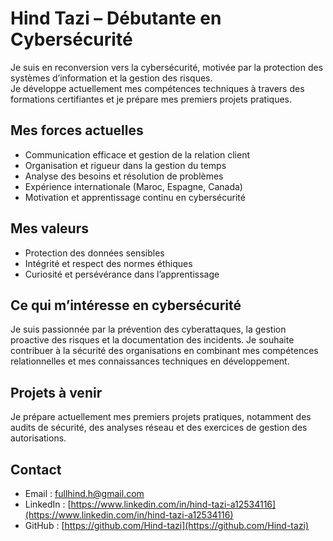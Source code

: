# Hind Tazi – Débutante en Cybersécurité

   Je suis en reconversion vers la cybersécurité, motivée par la protection des systèmes d’information et la gestion des risques.  
   Je développe actuellement mes compétences techniques à travers des formations certifiantes et je prépare mes premiers projets pratiques.  

## Mes forces actuelles

- Communication efficace et gestion de la relation client  
- Organisation et rigueur dans la gestion du temps  
- Analyse des besoins et résolution de problèmes  
- Expérience internationale (Maroc, Espagne, Canada)  
- Motivation et apprentissage continu en cybersécurité

## Mes valeurs

- Protection des données sensibles  
- Intégrité et respect des normes éthiques  
- Curiosité et persévérance dans l’apprentissage

## Ce qui m’intéresse en cybersécurité

Je suis passionnée par la prévention des cyberattaques, la gestion proactive des risques et la documentation des incidents. Je souhaite contribuer à la sécurité des organisations en combinant mes compétences relationnelles et mes connaissances techniques en développement.

## Projets à venir

Je prépare actuellement mes premiers projets pratiques, notamment des audits de sécurité, des analyses réseau et des exercices de gestion des autorisations.

## Contact

- Email : fullhind.h@gmail.com  
- LinkedIn : [https://www.linkedin.com/in/hind-tazi-a12534116](https://www.linkedin.com/in/hind-tazi-a12534116)  
- GitHub : [https://github.com/Hind-tazi](https://github.com/Hind-tazi)
